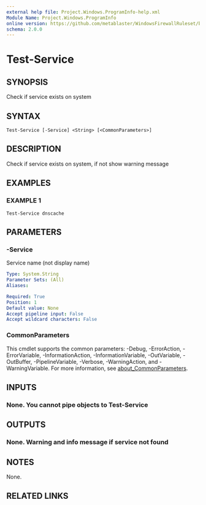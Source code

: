 ```yaml
---
external help file: Project.Windows.ProgramInfo-help.xml
Module Name: Project.Windows.ProgramInfo
online version: https://github.com/metablaster/WindowsFirewallRuleset/blob/develop/Modules/Project.Windows.ProgramInfo/Help/en-US/Test-Service.md
schema: 2.0.0
---
```


# Test-Service

## SYNOPSIS

Check if service exists on system

## SYNTAX

```none
Test-Service [-Service] <String> [<CommonParameters>]
```

## DESCRIPTION

Check if service exists on system, if not show warning message

## EXAMPLES

### EXAMPLE 1

```none
Test-Service dnscache
```

## PARAMETERS

### -Service

Service name (not display name)

```yaml
Type: System.String
Parameter Sets: (All)
Aliases:

Required: True
Position: 1
Default value: None
Accept pipeline input: False
Accept wildcard characters: False
```

### CommonParameters

This cmdlet supports the common parameters: -Debug, -ErrorAction, -ErrorVariable, -InformationAction, -InformationVariable, -OutVariable, -OutBuffer, -PipelineVariable, -Verbose, -WarningAction, and -WarningVariable. For more information, see [about_CommonParameters](http://go.microsoft.com/fwlink/?LinkID=113216).

## INPUTS

### None. You cannot pipe objects to Test-Service

## OUTPUTS

### None. Warning and info message if service not found

## NOTES

None.

## RELATED LINKS

